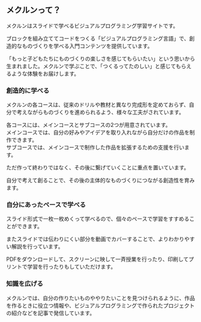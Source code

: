 ## メクルンって？
メクルンはスライドで学べるビジュアルプログラミング学習サイトです。

ブロックを組み立ててコードをつくる「ビジュアルプログラミング言語」で、創造的なものづくりを学べる入門コンテンツを提供しています。

「もっと子どもたちにものづくりの楽しさを感じてもらいたい」という思いから生まれました。メクルンで学ぶことで、「つくるってたのしい」と感じてもらえるような体験をお届けします。

### 創造的に学べる
メクルンの各コースは、従来のドリルや教材と異なり完成形を定めておらず、自分で考えながらものづくりを進められるよう、様々な工夫がされています。

各コースには、メインコースとサブコースの2つが用意されています。  
メインコースでは、自分の好みやアイデアを取り入れながら自分だけの作品を制作できます。  
サブコースでは、メインコースで制作した作品を拡張するための支援を行います。

ただ作って終わりではなく、その後に繋げていくことに重点を置いています。

自分で考えて創ることで、その後の主体的なものづくりにつながる創造性を育みます。

### 自分にあったペースで学べる
スライド形式で一枚一枚めくって学べるので、個々のペースで学習をすすめることができます。

またスライドでは伝わりにくい部分を動画でカバーすることで、よりわかりやすい解説を行っています。

PDFをダウンロードして、スクリーンに映して一斉授業を行ったり、印刷してプリントで学習を行ったりもしていただけます。

### 知識を広げる
メクルンでは、自分の作りたいものややりたいことを見つけられるように、作品を作るときに役立つ情報や、ビジュアルプログラミングで作られたプロジェクトの紹介などを記事で発信しています。
